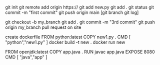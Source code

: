 git init
git remote add origin https://
git add new.py
git add .
git status
git commit -m "first commit"
git push origin main
[git branch
git log]

git checkout -b my_branch
git add .
git commit -m "3rd commit"
git push origin my_branch
pull request on site

create dockerfile
FROM python:latest
COPY new1.py .
CMD [ "python","new1.py" ]
docker build -t new .
docker run new

FROM openjdk:latest
COPY app.java .
RUN javac app.java
EXPOSE 8080
CMD [ "java","app" ]
